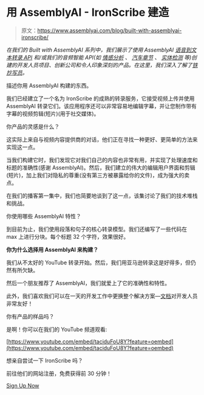 # 用 AssemblyAI - IronScribe 建造

> 原文：<https://www.assemblyai.com/blog/built-with-assemblyai-ironscribe/>

*在我们的 Built with AssemblyAI 系列中，我们展示了使用 AssemblyAI [语音到文本转录 API](https://www.assemblyai.com/blog/the-top-free-speech-to-text-apis-and-open-source-engines/) 和/或我们的音频智能 API(如* [*情感分析*](https://www.assemblyai.com/blog/what-is-sentiment-analysis/) *、* [*汽车章节*](https://www.assemblyai.com/blog/introducing-assemblyai-auto-chapters-summarize-audio-and-video-files/) *、* [*实体检测*](https://www.assemblyai.com/blog/introducing-entity-detection-detect-named-entities-in-audio-video/) *等)创建的开发人员项目、创新公司和令人印象深刻的产品。在这里，我们深入了解了[铁抄写员](https://www.ironscribe.io/)。*

描述你用 AssemblyAI 构建的东西。

我们已经建立了一个名为 IronScribe 的成熟的转录服务，它接受视频上传并使用 AssemblyAI 转录它们。该应用程序还可以非常容易地编辑字幕，并让您制作带有字幕的视频剪辑(短片)(用于社交媒体)。

你产品的灵感是什么？

这实际上来自与视频内容提供商的对话，他们正在寻找一种更好、更简单的方法来实现这一点。

当我们构建它时，我们发现它对我们自己的内容也非常有用，并实现了处理速度和标题的准确性(感谢 AssemblyAI)。然后，我们建立的伟大的编辑用户界面和剪辑(短片)，加上我们对隐私的尊重(没有第三方被暴露给你的文件)，成为强大的卖点。

在我们的播客第一集中，我们也简要地谈到了这一点，该集讨论了我们的技术堆栈和挑战。

你使用哪些 AssemblyAI 特性？

到目前为止，我们使用段落和句子的核心转录模型。我们还编写了一些代码在 max 上进行分块。每个标题 32 个字符，效果很好。

**你为什么选择用 AssemblyAI 来构建？**

我们从不太好的 YouTube 转录开始。然后，我们用亚马逊转录这是好得多，但仍然有所欠缺。

然后一个朋友推荐了 AssemblyAI，我们就爱上了它的准确性和特性。

此外，我们喜欢我们可以在一天的开发工作中更换整个解决方案—[文档](https://docs.assemblyai.com/?utm_source=discord&utm_medium=referral&utm_campaign=blog)对开发人员非常友好！

你有产品的样品吗？

是啊！你可以在我们的 YouTube 频道观看:

[https://www.youtube.com/embed/taciduFoU8Y?feature=oembed](https://www.youtube.com/embed/taciduFoU8Y?feature=oembed)

想亲自尝试一下 IronScribe 吗？

前往他们的网站注册，免费获得前 30 分钟！

[Sign Up Now](https://www.ironscribe.io)
